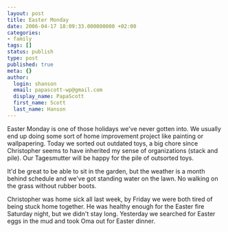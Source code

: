 ```yaml
---
layout: post
title: Easter Monday
date: 2006-04-17 18:09:33.000000000 +02:00
categories:
- family
tags: []
status: publish
type: post
published: true
meta: {}
author:
  login: shanson
  email: papascott-wp@gmail.com
  display_name: PapaScott
  first_name: Scott
  last_name: Hanson
---
```

<p>Easter Monday is one of those holidays we've never gotten into. We usually end up doing some sort of home improvement project like painting or wallpapering. Today we sorted out outdated toys, a big chore since Christopher seems to have inherited my sense of organizations (stack and pile). Our Tagesmutter will be happy for the pile of outsorted toys.</p>
<p>It'd be great to be able to sit in the garden, but the weather is a month behind schedule and we've got standing water on the lawn. No walking on the grass without rubber boots. </p>
<p>Christopher was home sick all last week, by Friday we were both tired of being stuck home together. He was healthy enough for the Easter fire Saturday night, but we didn't stay long. Yesterday we searched for Easter eggs in the mud and took Oma out for Easter dinner. </p>
